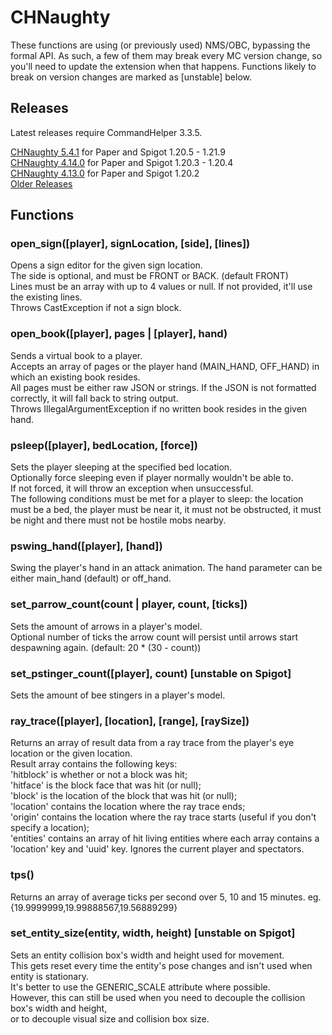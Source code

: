 # CHNaughty

These functions are using (or previously used) NMS/OBC, bypassing the formal API. As such, a few of them may break every MC version change, so you'll need to update the extension when that happens. Functions likely to break on version changes are marked as [unstable] below.

## Releases
Latest releases require CommandHelper 3.3.5.

[CHNaughty 5.4.1](https://github.com/PseudoKnight/CHNaughty/releases/tag/v5.4.1) for Paper and Spigot 1.20.5 - 1.21.9  
[CHNaughty 4.14.0](https://github.com/PseudoKnight/CHNaughty/releases/tag/v4.14.0) for Paper and Spigot 1.20.3 - 1.20.4  
[CHNaughty 4.13.0](https://github.com/PseudoKnight/CHNaughty/releases/tag/v4.13.0) for Paper and Spigot 1.20.2  
[Older Releases](https://github.com/PseudoKnight/CHNaughty/releases)

## Functions
### open_sign([player], signLocation, [side], [lines])
Opens a sign editor for the given sign location.  
The side is optional, and must be FRONT or BACK. (default FRONT)  
Lines must be an array with up to 4 values or null. If not provided, it'll use the existing lines.  
Throws CastException if not a sign block.

### open_book([player], pages | [player], hand)
Sends a virtual book to a player.  
Accepts an array of pages or the player hand (MAIN_HAND, OFF_HAND) in which an existing book resides.  
All pages must be either raw JSON or strings. If the JSON is not formatted correctly, it will fall back to string output.  
Throws IllegalArgumentException if no written book resides in the given hand.

### psleep([player], bedLocation, [force])
Sets the player sleeping at the specified bed location.  
Optionally force sleeping even if player normally wouldn't be able to.  
If not forced, it will throw an exception when unsuccessful.  
The following conditions must be met for a player to sleep: the location must be a bed, the player must be near it,
it must not be obstructed, it must be night and there must not be hostile mobs nearby.

### pswing_hand([player], [hand])
Swing the player's hand in an attack animation. The hand parameter can be either main_hand (default) or off_hand.

### set_parrow_count(count | player, count, [ticks])
Sets the amount of arrows in a player's model.  
Optional number of ticks the arrow count will persist until arrows start despawning again. (default: 20 * (30 - count))

### set_pstinger_count([player], count) [unstable on Spigot]
Sets the amount of bee stingers in a player's model.

### ray_trace([player], [location], [range], [raySize])
Returns an array of result data from a ray trace from the player's eye location or the given location.  
Result array contains the following keys:  
'hitblock' is whether or not a block was hit;  
'hitface' is the block face that was hit (or null);  
'block' is the location of the block that was hit (or null);  
'location' contains the location where the ray trace ends;  
'origin' contains the location where the ray trace starts (useful if you don't specify a location);  
'entities' contains an array of hit living entities where each array contains a 'location' key and 'uuid' key. Ignores the current player and spectators.

### tps()
Returns an array of average ticks per second over 5, 10 and 15 minutes. eg. {19.9999999,19.99888567,19.56889299}

### set_entity_size(entity, width, height) [unstable on Spigot]
Sets an entity collision box's width and height used for movement.  
This gets reset every time the entity's pose changes and isn't used when entity is stationary.  
It's better to use the GENERIC_SCALE attribute where possible.  
However, this can still be used when you need to decouple the collision box's width and height,  
or to decouple visual size and collision box size.